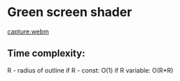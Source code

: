# Green screen shader
[capture.webm](https://github.com/renattele/GreenScreenShader/assets/61118261/3673346a-d569-47f7-90e6-58d0732cf91b)

## Time complexity:
R - radius of outline
if R - const:
  O(1)
if R variable:
  O(R*R)
